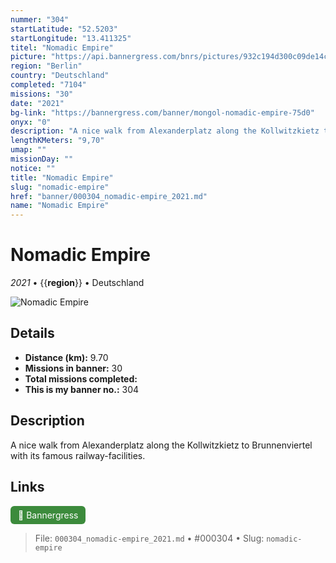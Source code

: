 ```yaml
---
nummer: "304"
startLatitude: "52.5203"
startLongitude: "13.411325"
titel: "Nomadic Empire"
picture: "https://api.bannergress.com/bnrs/pictures/932c194d300c09de14c4da890d091230"
region: "Berlin"
country: "Deutschland"
completed: "7104"
missions: "30"
date: "2021"
bg-link: "https://bannergress.com/banner/mongol-nomadic-empire-75d0"
onyx: "0"
description: "A nice walk from Alexanderplatz along the Kollwitzkietz to Brunnenviertel with its famous railway-facilities."
lengthKMeters: "9,70"
umap: ""
missionDay: ""
notice: ""
title: "Nomadic Empire"
slug: "nomadic-empire"
href: "banner/000304_nomadic-empire_2021.md"
name: "Nomadic Empire"
---
```

# Nomadic Empire

*2021* • {{__region__}} • Deutschland

![Nomadic Empire](https://api.bannergress.com/bnrs/pictures/932c194d300c09de14c4da890d091230)



## Details
- **Distance (km):** 9.70
- **Missions in banner:** 30
- **Total missions completed:** 
- **This is my banner no.:** 304



## Description
A nice walk from Alexanderplatz along the Kollwitzkietz to Brunnenviertel with its famous railway-facilities.



## Links
<a href="https://bannergress.com/banner/mongol-nomadic-empire-75d0" target="_blank" style="display:inline-block;margin-right:8px;padding:6px 12px;background:#3c8b3c;color:#fff;text-decoration:none;border-radius:6px;">🔗 Bannergress</a>



> File: `000304_nomadic-empire_2021.md` • #000304 • Slug: `nomadic-empire`
